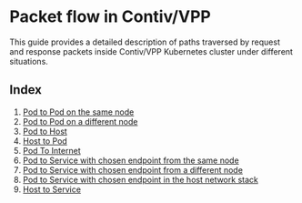 # Packet flow in Contiv/VPP

This guide provides a detailed description of paths traversed by request and
response packets inside Contiv/VPP Kubernetes cluster under different situations.

## Index

1. [Pod to Pod on the same node][pod-to-pod-on-the-same-node]
2. [Pod to Pod on a different node][pod-to-pod-on-different-node]
3. [Pod to Host][pod-to-host]
4. [Host to Pod][host-to-pod]
5. [Pod To Internet][pod-to-internet]
6. [Pod to Service with chosen endpoint from the same node][pod-to-service-same-node]
7. [Pod to Service with chosen endpoint from a different node][pod-to-service-different-node]
8. [Pod to Service with chosen endpoint in the host network stack][pod-to-service-in-host]
9. [Host to Service][host-to-service]


[pod-to-pod-on-the-same-node]: packet-flow/POD_TO_POD_SAME_NODE.md
[pod-to-pod-on-different-node]: packet-flow/POD_TO_POD_DIFFERENT_NODES.md
[pod-to-host]: packet-flow/POD_TO_HOST.md
[host-to-pod]: packet-flow/HOST_TO_POD.md
[pod-to-internet]: packet-flow/POD_TO_INTERNET.md
[pod-to-service-same-node]: packet-flow/POD_TO_SERVICE_SAME_NODE.md
[pod-to-service-different-node]: packet-flow/POD_TO_POD_DIFFERENT_NODES.md
[pod-to-service-in-host]: packet-flow/POD_TO_SERVICE_HOST.md
[host-to-service]: packet-flow/HOST_TO_SERVICE.md

[policies-dev-guide]: POLICIES.md
[services-dev-guide]: SERVICES.md
